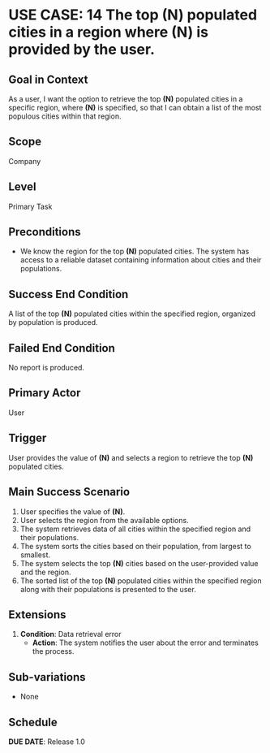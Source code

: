 # USE CASE: 14 The top **(N)** populated cities in a region where **(N)** is provided by the user.

## Goal in Context

As a user, I want the option to retrieve the top **(N)** populated cities in a specific region, where **(N)** is specified, so that I can obtain a list of the most populous cities within that region. 

## Scope

Company

## Level

Primary Task

## Preconditions

- We know the region for the top **(N)** populated cities. The system has access to a reliable dataset containing information about cities and their populations.

## Success End Condition

A list of the top **(N)** populated cities within the specified region, organized by population is produced.

## Failed End Condition

No report is produced.

## Primary Actor

User

## Trigger

User provides the value of **(N)** and selects a region to retrieve the top **(N)** populated cities.

## Main Success Scenario

1. User specifies the value of **(N)**.
2. User selects the region from the available options.
3. The system retrieves data of all cities within the specified region and their populations.
4. The system sorts the cities based on their population, from largest to smallest.
5. The system selects the top **(N)** cities based on the user-provided value and the region.
6. The sorted list of the top **(N)** populated cities within the specified region along with their populations is presented to the user.

## Extensions

1. **Condition**: Data retrieval error
   - **Action**: The system notifies the user about the error and terminates the process.

## Sub-variations

- None

## Schedule

**DUE DATE**: Release 1.0
